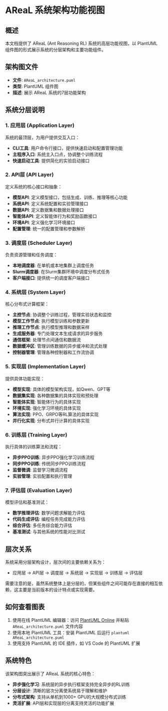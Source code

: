 # AReaL 系统架构功能视图

## 概述

本文档提供了 AReaL (Ant Reasoning RL) 系统的高层功能视图，以 PlantUML 组件图的形式展示系统的分层架构和主要功能组件。

## 架构图文件

- **文件**: `AReaL_architecture.puml`
- **类型**: PlantUML 组件图
- **描述**: 展示 AReaL 系统的7层功能架构

## 系统分层说明

### 1. 应用层 (Application Layer)
系统的最顶层，为用户提供交互入口：
- **CLI工具**: 用户命令行接口，提供快速启动和配置管理功能
- **主程序入口**: 系统主入口点，协调整个训练流程  
- **快速启动工具**: 提供简化的实验启动接口

### 2. API层 (API Layer)  
定义系统的核心接口和抽象：
- **模型API**: 定义模型接口，包括生成、训练、推理等核心功能
- **系统API**: 定义系统配置和实验管理接口
- **数据API**: 定义数据集和数据处理接口
- **智能体API**: 定义智能体行为和奖励函数接口
- **环境API**: 定义强化学习环境接口
- **配置管理**: 统一的配置管理和参数解析

### 3. 调度层 (Scheduler Layer)
负责资源管理和任务调度：
- **本地调度器**: 在单机或本地集群上调度任务
- **Slurm调度器**: 在Slurm集群环境中调度分布式任务
- **客户端接口**: 提供统一的调度客户端接口

### 4. 系统层 (System Layer)
核心分布式计算框架：
- **主控节点**: 协调整个训练过程，管理实验状态和监控
- **模型工作节点**: 执行模型训练和参数更新
- **推理工作节点**: 执行模型推理和数据采样
- **生成服务器**: 专门处理文本生成请求的异步服务
- **通信框架**: 处理节点间通信和数据流
- **数据缓冲区**: 管理训练数据的异步缓冲和流式处理
- **控制器管理**: 管理各种控制器和工作流协调

### 5. 实现层 (Implementation Layer)
提供具体功能实现：
- **模型实现**: 具体的模型架构实现，如Qwen、GPT等
- **数据集实现**: 各种数据集的具体实现和预处理
- **智能体实现**: 智能体行为的具体实现
- **环境实现**: 强化学习环境的具体实现
- **算法实现**: PPO、GRPO等RL算法的具体实现
- **并行化实现**: 分布式并行计算的具体实现

### 6. 训练层 (Training Layer)
执行具体的训练算法和流程：
- **异步PPO训练**: 异步PPO强化学习训练流程
- **同步PPO训练**: 传统同步PPO训练流程
- **监督微调**: 监督学习微调流程
- **实验管理**: 实验配置和执行管理

### 7. 评估层 (Evaluation Layer)
模型评估和基准测试：
- **数学推理评估**: 数学问题求解能力评估
- **代码生成评估**: 编程任务完成能力评估
- **综合评估**: 多任务综合能力评估
- **基准测试**: 与其他系统的性能对比测试

## 层次关系

系统采用分层架构设计，层次间的主要依赖关系为：
- 应用层 → API层 → 调度层 → 系统层 → 实现层 → 训练层 → 评估层

需要注意的是，虽然系统整体上是分层的，但某些组件之间可能存在直接的相互依赖，这主要是当前版本的设计特点或实现需要。

## 如何查看图表

1. 使用在线 PlantUML 编辑器：访问 [PlantUML Online](http://www.plantuml.com/plantuml/uml/) 并粘贴 `AReaL_architecture.puml` 文件内容
2. 使用本地 PlantUML 工具：安装 PlantUML 后运行 `plantuml AReaL_architecture.puml`
3. 使用支持 PlantUML 的 IDE 插件，如 VS Code 的 PlantUML 扩展

## 系统特色

该架构图突出展示了 AReaL 系统的核心特色：
- **异步强化学习**: 系统层的异步执行框架支持完全异步的RL训练
- **分层设计**: 清晰的层次分离使系统易于理解和维护
- **分布式架构**: 支持从单机到1000+ GPU的大规模分布式训练
- **灵活扩展**: API层和实现层的分离支持灵活的功能扩展